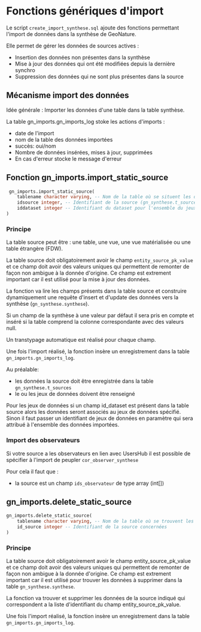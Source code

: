 # Fonctions génériques d'import

Le script ``create_import_synthese.sql`` ajoute des fonctions permettant l'import de données dans la synthèse de GeoNature.

Elle permet de gérer les données de sources actives : 

* Insertion des données non présentes dans la synthèse
* Mise à jour des données qui ont été modifiées depuis la dernière synchro
* Suppression des données qui ne sont plus présentes dans la source

## Mécanisme import des données


Idée générale : Importer les données d'une table dans la table synthèse.

La table gn_imports.gn_imports_log stoke les actions d'imports :
* date de l'import
* nom de la table des données importées
* succès: oui/nom
* Nombre de données insérées, mises à jour, supprimées
* En cas d'erreur stocke le message d'erreur

## Fonction  gn_imports.import_static_source


```sql
 gn_imports.import_static_source(
    tablename character varying, -- Nom de la table où se situent les données à importer
    idsource integer, -- Identifiant de la source (gn_synthese.t_sources)
    iddataset integer -- Identifiant du dataset pour l'ensemble du jeux de données (optionel si champ id_dataset présent)
)
```

### Principe
La table source peut être : une table, une vue, une vue matérialisée ou une table étrangère (FDW).

La table source doit obligatoirement avoir le champ ```entity_source_pk_value``` et ce champ doit avoir des valeurs uniques qui permettent de remonter de façon non ambigue à la donnée d'origine. Ce champ est extrement important car il est utilisé pour la mise à jour des données.

La fonction va lire les champs présents dans la table source et construire dynamiquement une requête d'insert et d'update des données vers la synthèse (```gn_synthese.synthese```).

Si un champ de la synthèse à une valeur par défaut il sera pris en compte et inséré si la table comprend la colonne correspondante avec des valeurs null.

Un transtypage automatique est réalisé pour chaque champ.

Une fois l'import réalisé, la fonction insère un enregistrement dans la table ```gn_imports.gn_imports_log```.

Au préalable:
* les données la source doit être enregistrée dans la table ```gn_synthese.t_sources```
* le ou les jeux de données doivent être renseigné

Pour les jeux de données si un champ id_dataset est présent dans la table source alors les données seront associés au jeux de données spécifié. Sinon il faut passer un identifiant de jeux de données en paramètre qui sera attribué à l'ensemble des données importées.


### Import des observateurs

Si votre source a les observateurs en lien avec UsersHub il est possible de spécifier à l'import de peupler ```cor_observer_synthese```

Pour cela il faut que :
* la source est un champ ```ids_observateur``` de type array (int[])


## gn_imports.delete_static_source

```sql
gn_imports.delete_static_source(
    tablename character varying, -- Nom de la table où se trouvent les données à supprimer
    id_source integer -- Identifiant de la source concernées
)
```

### Principe
La table source doit obligatoirement avoir le champ entity_source_pk_value et ce champ doit avoir des valeurs uniques qui permettent de remonter de façon non ambigue à la donnée d'origine. Ce champ est extrement important car il est utilisé pour trouver les données à supprimer dans la table ```gn_synthese.synthese```.

La fonction va trouver et supprimer les données de la source indiqué qui correspondent a la liste d'identifiant du champ entity_source_pk_value.

Une fois l'import réalisé, la fonction insère un enregistrement dans la table ```gn_imports.gn_imports_log```.